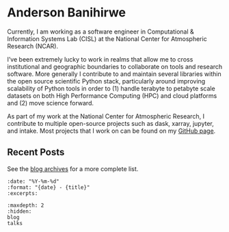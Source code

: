 # Anderson Banihirwe

Currently, I am working as a software engineer in Computational & Information Systems Lab (CISL) at the National Center for Atmospheric Research (NCAR).

I’ve been extremely lucky to work in realms that allow me to cross institutional and geographic boundaries to collaborate on tools and research software. More generally I contribute to and maintain several libraries within the open source scientific Python stack, particularly around improving scalability of Python tools in order to (1) handle terabyte to petabyte scale datasets on both High Performance Computing (HPC) and cloud platforms and (2) move science forward.

As part of my work at the National Center for Atmospheric Research, I contribute to multiple open-source projects such as dask, xarray, jupyter, and intake. Most projects that I work on can be found on my [GitHub page](https://github.com/andersy005).

## Recent Posts

See the [blog archives](blog) for a more complete list.

```{postlist}
:date: "%Y-%m-%d"
:format: "{date} - {title}"
:excerpts:
```

```{toctree}
:maxdepth: 2
:hidden:
blog
talks
```
